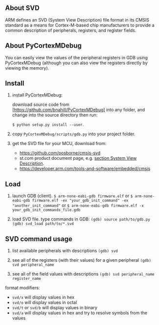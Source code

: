 ## About SVD

ARM defines an SVD (System View Description) file format in its CMSIS standard as a means for Cortex-M-based chip manufacturers to provide a common description of peripherals, registers, and register fields.

## About PyCortexMDebug

You can easily view the values of the peripheral registers in GDB using PyCortexMDebug (although you can also view the registers directly by viewing the memory).

## Install

1. install PyCortexMDebug:

   download source code from [https://github.com/bnahill/PyCortexMDebug] into any folder, and change into the source directory then run:

   `$ python setup.py install --user`.

2. copy `PyCortexMDebug/scripts/gdb.py` into your project folder.

3. get the SVD file for your MCU, download from:

   - https://github.com/posborne/cmsis-svd
   - st.com product document page, e.g. [section System View Description](https://www.st.com/en/microcontrollers-microprocessors/stm32f030c8.html).
   - https://developer.arm.com/tools-and-software/embedded/cmsis

## Load

1. launch GDB (client).
   `$ arm-none-eabi-gdb firmware.elf`
   or
   `$ arm-none-eabi-gdb firmware.elf -ex "your_gdb_init_command" -ex "another_init_command"`
   or
   `$ arm-none-eabi-gdb firmware.elf -x your_gdb_init_commands_file.gdb`

2. load SVD file.
   type commands in GDB:
   `(gdb) source path/to/gdb.py`
   `(gdb) svd_load path/to/*.svd`

## SVD command usage

1. list available peripherals with descriptions
   `(gdb) svd`

2. see all of the registers (with their values) for a given peripheral
   `(gdb) svd peripheral_name`

3. see all of the field values with descriptions
   `(gdb) svd peripheral_name register_name`

format modifiers:

- `svd/x` will display values in hex
- `svd/o` will display values in octal
- `svd/t` or `svd/b` will display values in binary
- `svd/a` will display values in hex and try to resolve symbols from the values
